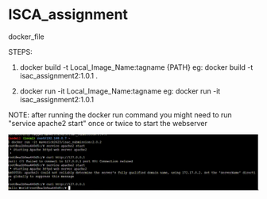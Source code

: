 # ISCA_assignment
docker_file 

STEPS:
1) docker build -t Local_Image_Name:tagname {PATH}
eg: docker build -t isac_assignment2:1.0.1 .

2) docker run -it Local_Image_Name:tagname
eg: docker run -it isac_assignment2:1.0.1 

NOTE: after running the docker run command you might need to run "service apache2 start" once or twice to start the webserver

![alt text](https://github.com/Maverick2623/ISCA_assignment/blob/master/image.png)
